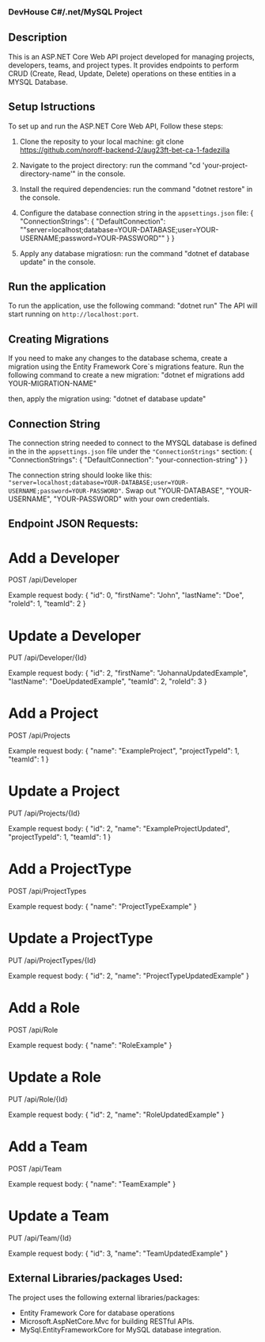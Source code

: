 ### DevHouse C#/.net/MySQL Project
## Description

This is an ASP.NET Core Web API project developed for managing projects, developers, teams, and project types. It provides endpoints to perform CRUD (Create, Read, Update, Delete) operations on these entities in a MYSQL Database.

## Setup Istructions

To set up and run the ASP.NET Core Web API, Follow these steps:

1. Clone the reposity to your local machine:
   git clone https://github.com/noroff-backend-2/aug23ft-bet-ca-1-fadezilla

2. Navigate to the project directory:
   run the command "cd 'your-project-directory-name'" in the console.

3. Install the required dependencies:
   run the command "dotnet restore" in the console.

4. Configure the database connection string in the `appsettings.json` file:
   {
   "ConnectionStrings": {
   "DefaultConnection": ""server=localhost;database=YOUR-DATABASE;user=YOUR-USERNAME;password=YOUR-PASSWORD""
   }
   }

5. Apply any database migratiosn:
   run the command "dotnet ef database update" in the console.

## Run the application

To run the application, use the following command:
"dotnet run"
The API will start running on `http://localhost:port`.

## Creating Migrations

If you need to make any changes to the database schema, create a migration using the Entity Framework Core`s migrations feature.
Run the following command to create a new migration:
"dotnet ef migrations add YOUR-MIGRATION-NAME"

then, apply the migration using:
"dotnet ef database update"

## Connection String

The connection string needed to connect to the MYSQL database is defined in the in the `appsettings.json` file under the `"ConnectionStrings"` section:
{
"ConnectionStrings": {
"DefaultConnection": "your-connection-string"
}
}

The connection string should looke like this: `"server=localhost;database=YOUR-DATABASE;user=YOUR-USERNAME;password=YOUR-PASSWORD"`.
Swap out "YOUR-DATABASE", "YOUR-USERNAME", "YOUR-PASSWORD" with your own credentials.

## Endpoint JSON Requests:

# Add a Developer

POST /api/Developer

Example request body:
{
    "id": 0,
    "firstName": "John",
    "lastName": "Doe",
    "roleId": 1,
    "teamId": 2
}

# Update a Developer

PUT /api/Developer/{Id}

Example request body:
{
    "id": 2,
    "firstName": "JohannaUpdatedExample",
    "lastName": "DoeUpdatedExample",
    "teamId": 2,
    "roleId": 3
}

# Add a Project

POST /api/Projects

Example request body:
{
    "name": "ExampleProject",
    "projectTypeId": 1,
    "teamId": 1
}

# Update a Project

PUT /api/Projects/{Id}

Example request body:
{
    "id": 2,
    "name": "ExampleProjectUpdated",
    "projectTypeId": 1,
    "teamId": 1
}

# Add a ProjectType

POST /api/ProjectTypes

Example request body:
{
    "name": "ProjectTypeExample"
}

# Update a ProjectType

PUT /api/ProjectTypes/{Id}

Example request body:
{
    "id": 2,
    "name": "ProjectTypeUpdatedExample"
}

# Add a Role

POST /api/Role

Example request body:
{
    "name": "RoleExample"
}

# Update a Role

PUT /api/Role/{Id}

Example request body:
{
    "id": 2,
    "name": "RoleUpdatedExample"
}

# Add a Team

POST /api/Team

Example request body:
{
    "name": "TeamExample"
}

# Update a Team

PUT /api/Team/{Id}

Example request body:
{
    "id": 3,
    "name": "TeamUpdatedExample"
}

## External Libraries/packages Used:
The project uses the following external libraries/packages:

* Entity Framework Core for database operations
* Microsoft.AspNetCore.Mvc for building RESTful APIs.
* MySql.EntityFrameworkCore for MySQL database integration.
